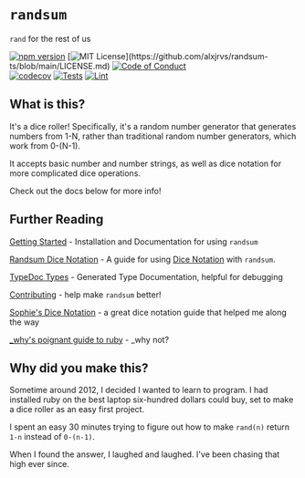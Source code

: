 # `randsum`

`rand` for the rest of us

[![npm version](https://badge.fury.io/js/randsum.svg)](https://badge.fury.io/js/randsum)
[![MIT License](https://img.shields.io/apm/l/atomic-design-ui.svg?)](https://github.com/alxjrvs/randsum-ts/blob/main/LICENSE.md)
[![Code of Conduct](https://img.shields.io/badge/code%20of-conduct-ff69b4.svg?style=flat)](https://github.com/alxjrvs/randsum-ts/blob/main/CODE_OF_CONDUCT.md)
<br/>
[![codecov](https://codecov.io/gh/alxjrvs/randsum-ts/branch/main/graph/badge.svg?token=uww6E0o1ob)](https://codecov.io/gh/alxjrvs/randsum-ts)
[![Tests](https://github.com/alxjrvs/randsum-ts/actions/workflows/tests.yml/badge.svg)](https://github.com/alxjrvs/randsum-ts/actions/workflows/tests.yml)
[![Lint](https://github.com/alxjrvs/randsum-ts/actions/workflows/lint.yml/badge.svg)](https://github.com/alxjrvs/randsum-ts/actions/workflows/lint.yml)
## What is this?

It's a dice roller! Specifically, it's a random number generator that generates numbers from 1-N, rather than traditional random number generators, which work from 0-(N-1).

It accepts basic number and number strings, as well as dice notation for more complicated dice operations.

Check out the docs below for more info!

## Further Reading

[Getting Started](https://github.com/alxjrvs/randsum-ts/blob/main/GETTING_STARTED.md) - Installation and Documentation for using `randsum`

[Randsum Dice Notation](https://github.com/alxjrvs/randsum-ts/blob/main/RANDSUM_DICE_NOTATION.md) - A guide for using [Dice Notation](https://en.wikipedia.org/wiki/Dice_notation) with `randsum`.

[TypeDoc Types](https://alxjrvs.github.io/randsum-ts) - Generated Type Documentation, helpful for debugging

[Contributing](https://github.com/alxjrvs/randsum-ts/blob/main/CONTRIBUTING.md) - help make `randsum` better!

[Sophie's Dice Notation](https://sophiehoulden.com/dice/documentation/notation.html) - a great dice notation guide that helped me along the way

[\_why's poignant guide to ruby](https://poignant.guide/) - \_why not?

## Why did you make this?

Sometime around 2012, I decided I wanted to learn to program. I had installed ruby on the best laptop six-hundred dollars could buy, set to make a dice roller as an easy first project.

I spent an easy 30 minutes trying to figure out how to make `rand(n)` return `1-n` instead of `0-(n-1)`.

When I found the answer, I laughed and laughed. I've been chasing that high ever since.
